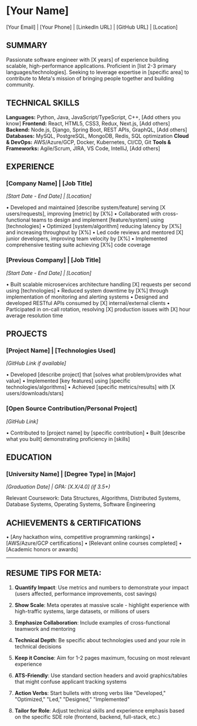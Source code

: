 # [Your Name]
[Your Email] | [Your Phone] | [LinkedIn URL] | [GitHub URL] | [Location]

## SUMMARY
Passionate software engineer with [X years] of experience building scalable, high-performance applications. Proficient in [list 2-3 primary languages/technologies]. Seeking to leverage expertise in [specific area] to contribute to Meta's mission of bringing people together and building community.

## TECHNICAL SKILLS
**Languages:** Python, Java, JavaScript/TypeScript, C++, [Add others you know]
**Frontend:** React, HTML5, CSS3, Redux, Next.js, [Add others]
**Backend:** Node.js, Django, Spring Boot, REST APIs, GraphQL, [Add others]
**Databases:** MySQL, PostgreSQL, MongoDB, Redis, SQL optimization
**Cloud & DevOps:** AWS/Azure/GCP, Docker, Kubernetes, CI/CD, Git
**Tools & Frameworks:** Agile/Scrum, JIRA, VS Code, IntelliJ, [Add others]

## EXPERIENCE

### [Company Name] | [Job Title]
*[Start Date - End Date] | [Location]*

• Developed and maintained [describe system/feature] serving [X users/requests], improving [metric] by [X%]
• Collaborated with cross-functional teams to design and implement [feature/system] using [technologies]
• Optimized [system/algorithm] reducing latency by [X%] and increasing throughput by [X%]
• Led code reviews and mentored [X] junior developers, improving team velocity by [X%]
• Implemented comprehensive testing suite achieving [X%] code coverage

### [Previous Company] | [Job Title]
*[Start Date - End Date] | [Location]*

• Built scalable microservices architecture handling [X] requests per second using [technologies]
• Reduced system downtime by [X%] through implementation of monitoring and alerting systems
• Designed and developed RESTful APIs consumed by [X] internal/external clients
• Participated in on-call rotation, resolving [X] production issues with [X] hour average resolution time

## PROJECTS

### [Project Name] | [Technologies Used]
*[GitHub Link if available]*

• Developed [describe project] that [solves what problem/provides what value]
• Implemented [key features] using [specific technologies/algorithms]
• Achieved [specific metrics/results] with [X users/downloads/stars]

### [Open Source Contribution/Personal Project]
*[GitHub Link]*

• Contributed to [project name] by [specific contribution]
• Built [describe what you built] demonstrating proficiency in [skills]

## EDUCATION

### [University Name] | [Degree Type] in [Major]
*[Graduation Date] | GPA: [X.X/4.0] (if 3.5+)*

Relevant Coursework: Data Structures, Algorithms, Distributed Systems, Database Systems, Operating Systems, Software Engineering

## ACHIEVEMENTS & CERTIFICATIONS

• [Any hackathon wins, competitive programming rankings]
• [AWS/Azure/GCP certifications]
• [Relevant online courses completed]
• [Academic honors or awards]

---

## RESUME TIPS FOR META:

1. **Quantify Impact**: Use metrics and numbers to demonstrate your impact (users affected, performance improvements, cost savings)

2. **Show Scale**: Meta operates at massive scale - highlight experience with high-traffic systems, large datasets, or millions of users

3. **Emphasize Collaboration**: Include examples of cross-functional teamwork and mentoring

4. **Technical Depth**: Be specific about technologies used and your role in technical decisions

5. **Keep it Concise**: Aim for 1-2 pages maximum, focusing on most relevant experience

6. **ATS-Friendly**: Use standard section headers and avoid graphics/tables that might confuse applicant tracking systems

7. **Action Verbs**: Start bullets with strong verbs like "Developed," "Optimized," "Led," "Designed," "Implemented"

8. **Tailor for Role**: Adjust technical skills and experience emphasis based on the specific SDE role (frontend, backend, full-stack, etc.)